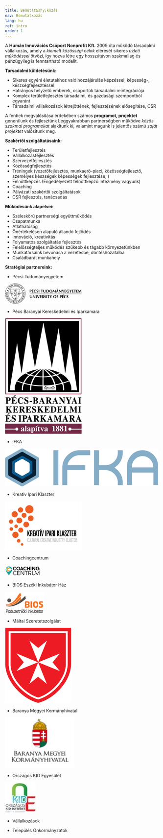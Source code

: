 ```yaml
---
title: Bemutat&shy;kozás
nav: Bemutatkozás
lang: hu
ref: intro
order: 1
---
```


A __Humán Innovációs Csoport Nonprofit Kft.__ 2009 óta működő társadalmi vállalkozás, amely a _kiemelt közösségi célok_ elérését sikeres _üzleti működéssel_ ötvözi, így hozva létre egy hosszútávon szakmailag és pénzügyileg is fenntartható modellt.

__Társadalmi küldetésünk:__
- Sikeres egyéni életutakhoz való hozzájárulás képzéssel, képesség-, készségfejlesztéssel
- Hátrányos helyzetű emberek, csoportok társadalmi reintegrációja
- Komplex területfejlesztés társadalmi, és gazdasági szempontból egyaránt
- Társadalmi vállalkozások létrejöttének, fejlesztésének elősegítése, CSR

A fentiek megvalósítása érdekében számos __programot, projektet__ generálunk és  fejlesztünk Leggyakrabban partnerségben működve _közös szakmai programokat_ alakítunk ki, valamint magunk is jelentős számú _saját projektet_ valósítunk meg.

__Szakértői szolgáltatásaink:__
- Területfejlesztés
- Vállalkozásfejlesztés
- Szervezetfejlesztés
- Közösségfejlesztés
- Tréningek (vezetőfejlesztés, munkaerő-piaci, közösségfejlesztő, személyes készségek képességek fejlesztése, )
- Felnőttképzés (Engedélyezett felnőttképző intézmény vagyunk)
- Coaching
- Pályázati szakértői szolgáltatások
- CSR fejlesztés, tanácsadás

__Működésünk alapelvei:__
- Széleskörű partnerségi együttműködés
- Csapatmunka
- Átláthatóság
- Önértékelésen alapuló állandó fejlődés
- Innováció, kreativitás
- Folyamatos szolgáltatás fejlesztés
- Felelősségteljes működés szűkebb és tágabb környezetünkben
- Munkatársaink bevonása a vezetésbe, döntéshozatalba
- Családbarát munkahely


__Stratégiai partnereink:__
- Pécsi Tudományegyetem

![Pécsi Tudományegyetem logo](assets/img/ptelogo.jpg)

- Pécs Baranyai Kereskedelmi és Iparkamara

![Pécs Baranyai Kereskedelmi és Iparkamara logo](assets/img/pbkik_logo.jpg)

- IFKA

![IFKA logo](assets/img/ifka-logo.svg)

- Kreatív Ipari Klaszter

![Kreatív Ipari Klaszter logo](assets/img/ccic.png)

- Coachingcentrum

![Coachingcentrum logo](assets/img/logo_cc.png)

- BIOS Eszéki Inkubátor Ház

![BIOS logo](assets/img/logo_bios.png)

- Máltai Szeretetszolgálat

![Máltai Szeretetszolgálat logo](assets/img/MMSZ_logo.png)

- Baranya Megyei Kormányhivatal

![Baranya Megyei Kormányhivatal logo](assets/img/logo_kormanyhiv.jpg)

- Országos KID Egyesület

![KID Egyesület logo](assets/img/kid.jpg)

- Vállalkozások

- Település Önkormányzatok
